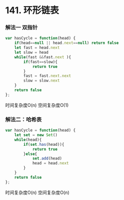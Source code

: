 # 141. 环形链表

### 解法一 双指针


```javascript
var hasCycle = function(head) {
    if(head==null || head.next==null) return false
    let fast = head.next
    let slow = head
    while(fast &&fast.next ){
        if(fast==slow){
            return true
        }
        fast = fast.next.next
        slow = slow.next
    }
    return false
};
```
时间复杂度O(n)
空间复杂度O(1)


### 解法二：哈希表


```javascript
var hasCycle = function(head) {
    let set = new Set()
    while(head){
        if(set.has(head)){
            return true
        }else{
            set.add(head)
            head = head.next
        }
    }
    return false
};
```
时间复杂度O(n)
空间复杂度O(n)
